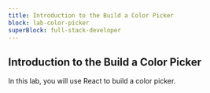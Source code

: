 ```yaml
---
title: Introduction to the Build a Color Picker
block: lab-color-picker
superBlock: full-stack-developer
---
```


## Introduction to the Build a Color Picker

In this lab, you will use React to build a color picker.
